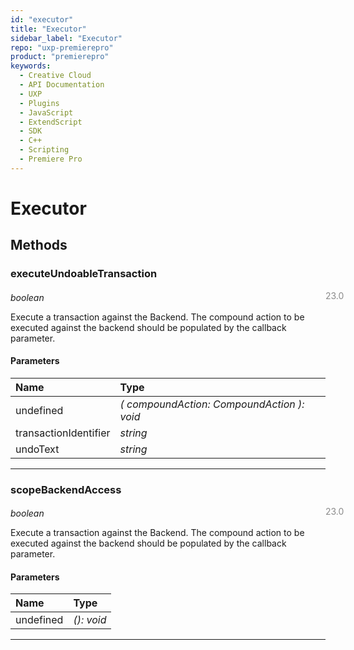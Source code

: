```yaml
---
id: "executor"
title: "Executor"
sidebar_label: "Executor"
repo: "uxp-premierepro"
product: "premierepro"
keywords:
  - Creative Cloud
  - API Documentation
  - UXP
  - Plugins
  - JavaScript
  - ExtendScript
  - SDK
  - C++
  - Scripting
  - Premiere Pro
---
```


# Executor



## Methods

### executeUndoableTransaction

<span class="minversion" style="display: block; margin-bottom: -1em; margin-left: 36em; float:left; opacity:0.5;">23.0</span>

*boolean*

Execute a transaction against the Backend. The compound action to be executed against the backend should be populated by the callback parameter.

#### Parameters

| Name | Type |
| :------ | :------ |
| undefined | *( compoundAction: CompoundAction ): void* |
| transactionIdentifier | *string* |
| undoText | *string* |

___

### scopeBackendAccess

<span class="minversion" style="display: block; margin-bottom: -1em; margin-left: 36em; float:left; opacity:0.5;">23.0</span>

*boolean*

Execute a transaction against the Backend. The compound action to be executed against the backend should be populated by the callback parameter.

#### Parameters

| Name | Type |
| :------ | :------ |
| undefined | *(): void* |

___




